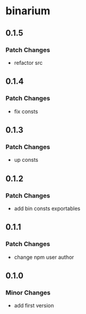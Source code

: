 # binarium

## 0.1.5

### Patch Changes

- refactor src

## 0.1.4

### Patch Changes

- fix consts

## 0.1.3

### Patch Changes

- up consts

## 0.1.2

### Patch Changes

- add bin consts exportables

## 0.1.1

### Patch Changes

- change npm user author

## 0.1.0

### Minor Changes

- add first version
